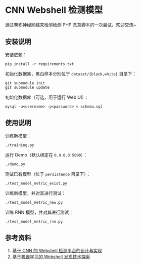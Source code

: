 # CNN Webshell 检测模型

通过卷积神经网络来检测检测 PHP 恶意脚本的一次尝试，欢迎交流~

## 安装说明

安装依赖：

```
pip install -r requirements.txt
```

初始化数据集，黑白样本分别位于 `dataset/{black,white}` 目录下：

```
git submodule init
git submodule update
```

初始化数据库（可选，用于运行 Web UI）：

```
mysql -u<username> -p<password> < schema.sql
```

## 使用说明

训练新模型：

```
./training.py
```

运行 Demo（默认绑定在 `0.0.0.0:5000`）：

```
./demo.py
```

测试已有模型（位于 `persistence` 目录下）：

```
./test_model_metric_exist.py
```

训练新模型，并对其进行测试：

```
./test_model_metric_new.py
```

训练 RNN 模型，并对其进行测试：

```
./test_model_metric_rnn.py
```

## 参考资料

1. [基于 CNN 的 Webshell 检测平台的设计与实现](https://www.grassfish.net/2017/11/18/cnn-webshell-detect/)
2. [基于机器学习的 Webshell 发现技术探索](https://segmentfault.com/a/1190000011112448)
